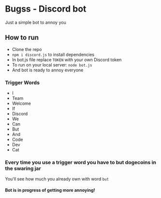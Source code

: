 # Bugss - Discord bot

Just a simple bot to annoy you

## How to run
* Clone the repo
* `npm i discord.js` to install dependencies
* In bot.js file replace `TOKEN` with your own Discord token
* To run on your local server: `node bot.js`
* And bot is ready to annoy everyone

### Trigger Words
* I
* Team
* Welcome
* If
* Discord
* We
* Can
* But
* And
* Code
* Dev
* Cat

### Every time you use a trigger word you have to but dogecoins in the swaring jar
You'll see how much you already own with word `but`

#### Bot is in progress of getting more annoying!
